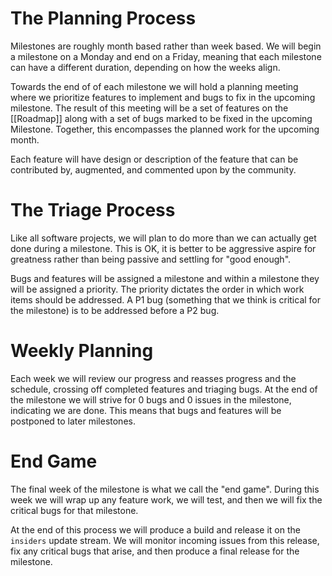 # The Planning Process
Milestones are roughly month based rather than week based. We will begin a milestone on a Monday and end on a Friday, meaning that each milestone can have a different duration, depending on how the weeks align.

Towards the end of of each milestone we will hold a planning meeting where we prioritize features to implement and bugs to fix in the upcoming milestone. The result of this meeting will be a set of features on the [[Roadmap]] along with a set of bugs marked to be fixed in the upcoming Milestone. Together, this encompasses the planned work for the upcoming month.

Each feature will have design or description of the feature that can be contributed by, augmented, and commented upon by the community. 

#  The Triage Process
Like all software projects, we will plan to do more than we can actually get done during a milestone. This is OK, it is better to be aggressive aspire for greatness rather than being passive and settling for "good enough".

Bugs and features will be assigned a milestone and within a milestone they will be assigned a priority. The priority dictates the order in which work items should be addressed. A P1 bug (something that we think is critical for the milestone) is to be addressed before a P2 bug. 

# Weekly Planning
Each week we will review our progress and reasses progress and the schedule, crossing off completed features and triaging bugs. At the end of the milestone we will strive for 0 bugs and 0 issues in the milestone, indicating we are done. This means that bugs and features will be postponed to later milestones.

# End Game
The final week of the milestone is what we call the "end game". During this week we will wrap up any feature work, we will test, and then we will fix the critical bugs for that milestone.

At the end of this process we will produce a build and release it on the `insiders` update stream. We will monitor incoming issues from this release, fix any critical bugs that arise, and then produce a final release for the milestone.
